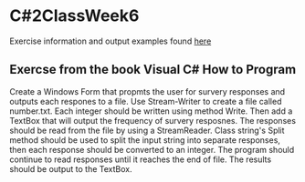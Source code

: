 # C#2ClassWeek6

Exercise information and output examples found [here](https://github.com/camhelkuik/week-6/blob/master/Assign_6(1).pdf)

## Exercse from the book Visual C# How to Program

Create a Windows Form that propmts the user for survery responses and outputs each respones to a file. Use Stream-Writer to create a file called number.txt. Each integer should be written using method Write. Then add a TextBox that will output the frequency of survery resposnes. The responses should be read from the file by using a StreamReader. Class string's Split method should be used to split the input string into separate responses, then each response should be converted to an integer. The program should continue to read responses until it reaches the end of file. The results should be output to the TextBox.
